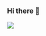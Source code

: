 ### Hi there 👋

<!--
**seonyeonghun/seonyeonghun** is a ✨ _special_ ✨ repository because its `README.md` (this file) appears on your GitHub profile.

Here are some ideas to get you started:

- 🔭 I’m currently working on ...
- 🌱 I’m currently learning ...
- 👯 I’m looking to collaborate on ...
- 🤔 I’m looking for help with ...
- 💬 Ask me about ...
- 📫 How to reach me: ...
- 😄 Pronouns: ...
- ⚡ Fun fact: ...
-->
<a href="https://facebook.com/mickyhunny" target="_blank"><img src="https://img.shields.io/badge/은주명호아빠-FF6699?style=for-the-badge-green&logo=https://simpleicons.org/icons/javascript.svg&logoColor=9933ff" /></a>
